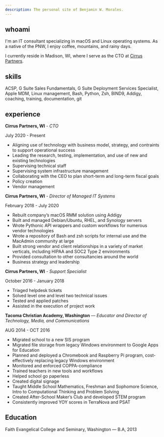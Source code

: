 ```yaml
---
description: The personal site of Benjamin W. Morales.
---
```

## whoami

I'm an IT consultant specializing in macOS and Linux operating systems. As a native of the PNW, I enjoy coffee, mountains, and rainy days. 

I currently reside in Madison, WI, where I serve as the CTO at [Cirrus Partners](https://gocirrus.com).

## skills

ACSP, G Suite Sales Fundamentals, G Suite Deployment Services Specialist, Apple MDM, Linux management, Bash, Python, Zsh, BIND9, Addigy, coaching, training, documentation, git

## experience

**Cirrus Partners, WI** - *CTO*

July 2020 - Present

- Aligning use of technology with business model, strategy, and contraints to support operational success
- Leading the research, testing, implementation, and use of new and existing technologies
- Supervising technical staff
- Supervising system infrastructure management
- Collaborating with the CEO to plan short-term and long-term fiscal goals
- Policy creation
- Vendor management

**Cirrus Partners, WI** - *Director of Managed IT Systems*

February 2018 - July 2020

- Rebuilt company’s macOS RMM solution using Addigy
- Built and managed Debian/Ubuntu, RHEL, and Synology servers
- Wrote Pythonic API wrappers and custom workflows for numerous vendor technologies
- Wrote a repository of Bash and zsh scripts for internal use and the MacAdmin community at large
- Built strong vendor and client relationships in a variety of market verticals, including HIPAA and SOC2 Type 2 environments
- Provided consultation to other consultancies around the world
- Business strategy and leadership
  
**Cirrus Partners, WI** - *Support Specialist*

October 2016 - January 2018

- Triaged helpdesk tickets
- Solved level one and level two technical issues
- Tested and applied patches
- Assisted in the execution of project work
  
**Tacoma Christian Academy, Washington** — *Educator and Director of Technology, Media, and Communications*

AUG 2014 - OCT 2016

- Migrated school to a new SIS program
- Migrated file storage from legacy Windows environment to Google Apps for Education
- Planned and deployed a Chromebook and Raspberry Pi program, cost-effectively replacing legacy Windows environment
- Monitored and enforced COPPA-compliance
- Trained teachers in new tools and workflows
- Helped school go paperless
- Created digital signage
- Taught Middle School Mathematics, Freshman and Sophomore Science, Intro to Computational Thinking and Problem Solving
- Created After-School Maker’s Club and developed STEM program
- Consistently improved YOY scores in TerraNova and PSAT

## Education
Faith Evangelical College and Seminary, Washington — B.A, 2013
